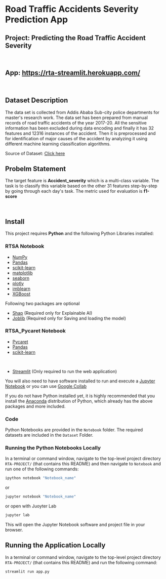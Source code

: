 # Road Traffic Accidents Severity Prediction App
## Project: Predicting the Road Traffic Accident Severity

<br/>

## App: https://rta-streamlit.herokuapp.com/

<br/>

## Dataset Description

The data set is collected from Addis Ababa Sub-city police departments for master's research work. The data set has been prepared from manual records of road traffic accidents of the year 2017-20. All the sensitive information has been excluded during data encoding and finally it has 32 features and 12316 instances of the accident. Then it is preprocessed and for identification of major causes of the accident by analyzing it using different machine learning classification algorithms.

Source of Dataset: [Click here](https://www.narcis.nl/dataset/RecordID/oai%3Aeasy.dans.knaw.nl%3Aeasy-dataset%3A191591) 
## Probelm Statement

The target feature is **Accident_severity** which is a multi-class variable. The task is to classify this variable based on the other 31 features step-by-step by going through each day's task. The metric used for evaluation is **f1-score**

<br/>

## Install

This project requires **Python** and the following Python Libraries installed:

### RTSA Notebook

- [NumPy](http://www.numpy.org/)
- [Pandas](http://pandas.pydata.org/)
- [scikit-learn](http://scikit-learn.org/stable/)
- [matplotlib](http://matplotlib.org/)
- [seaborn](https://seaborn.pydata.org/)
- [plotly](https://plotly.com/)
- [imblearn](https://imbalanced-learn.org/)
- [XGBoost](https://xgboost.readthedocs.io/)
  
Following two packages are optional

- [Shap](https://shap.readthedocs.io/en/latest/index.html) (Required only for Explainable AI)
- [Joblib](https://joblib.readthedocs.io/en/latest/) (Required only for Saving and loading the model)



### RTSA_Pycaret Notebook

- [Pycaret](https://pycaret.org/) 
- [Pandas](http://pandas.pydata.org/)
- [scikit-learn](http://scikit-learn.org/stable/)

<br/>

- [Streamlit](https://streamlit.io/) (Only required to run the web application)

You will also need to have software installed to run and execute a [Jupyter Notebook](http://jupyter.org/install.html) or you can use [Google Collab](https://colab.research.google.com/)

If you do not have Python installed yet, it is highly recommended that you install the [Anaconda](https://www.anaconda.com/download/) distribution of Python, which already has the above packages and more included. 

### Code

Python Notebooks are provided in the `Notebook` folder. The required datasets are included in the `Dataset` Folder. 

### Running the Python Notebooks Locally

In a terminal or command window, navigate to the top-level project directory `RTA-PROJECT/` (that contains this README) and then navigate to `Notebook` and run one of the following commands:

```bash
ipython notebook "Notebook_name"
```  
or
```bash
jupyter notebook "Notebook_name"
```
or open with Juoyter Lab
```bash
jupyter lab
```

This will open the Jupyter Notebook software and project file in your browser.

## Running the Application Locally

In a terminal or command window, navigate to the top-level project directory `RTA-PROJECT/` (that contains this README) and run the following command:

```bash
streamlit run app.py
```  











